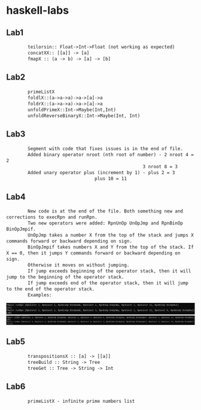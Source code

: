 # haskell-labs
## Lab1
			teilorsin:: Float->Int->Float (not working as expected)
			concatXX:: [[a]] -> [a]
			fmapX :: (a -> b) -> [a] -> [b]

## Lab2
			primeListX
			foldlX::(a->a->a)->a->[a]->a
			foldrX::(a->a->a)->a->[a]->a
			unfoldPrimeX::Int->Maybe(Int,Int)
			unfoldReverseBinaryX::Int->Maybe(Int, Int)
			
## Lab3
			Segment with code that fixes issues is in the end of file.
			Added binary operator nroot (nth root of number) - 2 nroot 4 = 2
					                                   3 nroot 8 = 3
			Added unary operator plus (increment by 1) - plus 2 = 3
								     plus 10 = 11

## Lab4
			New code is at the end of the file. Both something new and corrections to execRpn and runRpn.
			Two new operators were added: RpnUnOp UnOpJmp and RpnBinOp BinOpJmpif.
			UnOpJmp takes a number X from the top of the stack and jumps X commands forward or backward depending on sign.
			BinOpJmpif takes numbers X and Y from the top of the stack. If X == 0, then it jumps Y commands forward or backward depending on sign. 
			Otherwise it moves on without jumping. 
			If jump exceeds beginning of the operator stack, then it will jump to the beginning of the operator stack.
			If jump exceeds end of the operator stack, then it will jump to the end of the operator stack.
			Examples:
![Example UnOpJmp](Lab4/1.jpg?raw=true)
![Example BinOpJmpif](Lab4/2.jpg?raw=true)

## Lab5
			transpositionsX :: [a] -> [[a]]
			treeBuild :: String -> Tree
			treeGet :: Tree -> String -> Int
			
## Lab6
			primeListX - infinite prime numbers list
